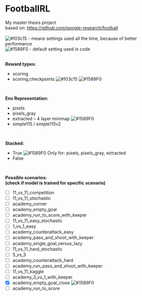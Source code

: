 # FootballRL
My master thesis project  
based on: https://github.com/google-research/football
<br/><br/>
![#f03c15](https://placehold.it/15/f03c15/000000?text=+) - 
means settings used all the time, because of better performance
<br/>
![#1589F0](https://placehold.it/15/1589F0/000000?text=+) - 
default setting used in code
<br/><br/>

**Reward types:**  
- scoring
- scoring,checkpoints 
![#f03c15](https://placehold.it/15/f03c15/000000?text=+) 
![#1589F0](https://placehold.it/15/1589F0/000000?text=+)

<br/>

**Env Representation:**
  - pixels
  - pixels_gray
  - extracted – 4 layer minimap
![#1589F0](https://placehold.it/15/1589F0/000000?text=+)
  - simple115 / simple115v2

<br/>

**Stacked:**
- True 
![#1589F0](https://placehold.it/15/1589F0/000000?text=+)
Only for: pixels, pixels_gray, extracted
- False  


<br/>

**Possible scenarios:<br/>
(check if model is trained for specific scenario)**
- [ ] 11_vs_11_competition
- [ ] 11_vs_11_stochastic
- [ ] academy_corner
- [ ] academy_empty_goal
- [ ] academy_run_to_score_with_keeper
- [ ] 11_vs_11_easy_stochastic
- [ ] 1_vs_1_easy
- [ ] academy_counterattack_easy
- [ ] academy_pass_and_shoot_with_keeper
- [ ] academy_single_goal_versus_lazy
- [ ] 11_vs_11_hard_stochastic
- [ ] 5_vs_5
- [ ] academy_counterattack_hard
- [ ] academy_run_pass_and_shoot_with_keeper
- [ ] 11_vs_11_kaggle
- [ ] academy_3_vs_1_with_keeper
- [x] academy_empty_goal_close
![#1589F0](https://placehold.it/15/1589F0/000000?text=+)
- [ ] academy_run_to_score

<br/>
